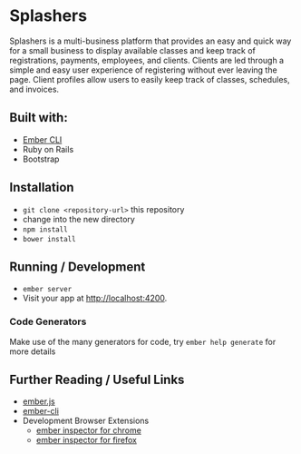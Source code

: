 # Splashers

Splashers is a multi-business platform that provides an easy and quick way for a small business to display available classes and keep track of registrations, payments, employees, and clients. Clients are led through a simple and easy user experience of registering without ever leaving the page. Client profiles allow users to easily keep track of classes, schedules, and invoices.

## Built with:

* [Ember CLI](http://www.ember-cli.com/)
* Ruby on Rails
* Bootstrap


## Installation

* `git clone <repository-url>` this repository
* change into the new directory
* `npm install`
* `bower install`

## Running / Development

* `ember server`
* Visit your app at [http://localhost:4200](http://localhost:4200).

### Code Generators

Make use of the many generators for code, try `ember help generate` for more details

## Further Reading / Useful Links

* [ember.js](http://emberjs.com/)
* [ember-cli](http://www.ember-cli.com/)
* Development Browser Extensions
  * [ember inspector for chrome](https://chrome.google.com/webstore/detail/ember-inspector/bmdblncegkenkacieihfhpjfppoconhi)
  * [ember inspector for firefox](https://addons.mozilla.org/en-US/firefox/addon/ember-inspector/)
